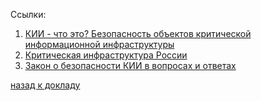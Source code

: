 Ссылки:
1. [КИИ - что это? Безопасность объектов критической информационной инфраструктуры](https://www.securityvision.ru/blog/kii-chto-eto/)
2. [Критическая инфраструктура России](https://www.tadviser.ru/index.php/%D0%A1%D1%82%D0%B0%D1%82%D1%8C%D1%8F:%D0%9A%D1%80%D0%B8%D1%82%D0%B8%D1%87%D0%B5%D1%81%D0%BA%D0%B0%D1%8F_%D0%B8%D0%BD%D1%84%D1%80%D0%B0%D1%81%D1%82%D1%80%D1%83%D0%BA%D1%82%D1%83%D1%80%D0%B0_%D0%A0%D0%BE%D1%81%D1%81%D0%B8%D0%B8)
3. [Закон о безопасности КИИ в вопросах и ответах](https://ics-cert.kaspersky.ru/reports/2018/02/06/zakon-o-bezopasnosti-kii-v-voprosakh-i-otvetah/)


[назад к докладу](../base.md)
